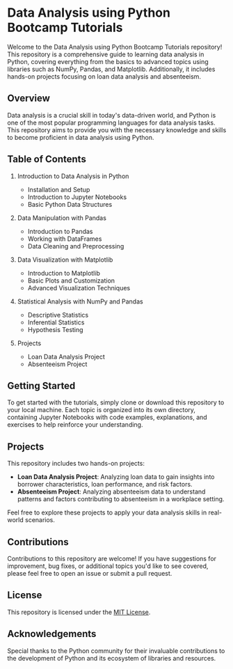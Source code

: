 # Data Analysis using Python Bootcamp Tutorials

Welcome to the Data Analysis using Python Bootcamp Tutorials repository! This repository is a comprehensive guide to learning data analysis in Python, covering everything from the basics to advanced topics using libraries such as NumPy, Pandas, and Matplotlib. Additionally, it includes hands-on projects focusing on loan data analysis and absenteeism.

## Overview

Data analysis is a crucial skill in today's data-driven world, and Python is one of the most popular programming languages for data analysis tasks. This repository aims to provide you with the necessary knowledge and skills to become proficient in data analysis using Python.

## Table of Contents

1. Introduction to Data Analysis in Python
   - Installation and Setup
   - Introduction to Jupyter Notebooks
   - Basic Python Data Structures
   
2. Data Manipulation with Pandas
   - Introduction to Pandas
   - Working with DataFrames
   - Data Cleaning and Preprocessing
   
3. Data Visualization with Matplotlib
   - Introduction to Matplotlib
   - Basic Plots and Customization
   - Advanced Visualization Techniques
   
4. Statistical Analysis with NumPy and Pandas
   - Descriptive Statistics
   - Inferential Statistics
   - Hypothesis Testing
   
5. Projects
   - Loan Data Analysis Project
   - Absenteeism Project

## Getting Started

To get started with the tutorials, simply clone or download this repository to your local machine. Each topic is organized into its own directory, containing Jupyter Notebooks with code examples, explanations, and exercises to help reinforce your understanding.

## Projects

This repository includes two hands-on projects:
- **Loan Data Analysis Project**: Analyzing loan data to gain insights into borrower characteristics, loan performance, and risk factors.
- **Absenteeism Project**: Analyzing absenteeism data to understand patterns and factors contributing to absenteeism in a workplace setting.

Feel free to explore these projects to apply your data analysis skills in real-world scenarios.

## Contributions

Contributions to this repository are welcome! If you have suggestions for improvement, bug fixes, or additional topics you'd like to see covered, please feel free to open an issue or submit a pull request.

## License

This repository is licensed under the [MIT License](https://opensource.org/licenses/MIT).

## Acknowledgements

Special thanks to the Python community for their invaluable contributions to the development of Python and its ecosystem of libraries and resources.

